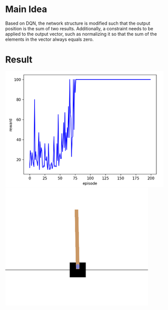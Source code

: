 # Main Idea
Based on DQN, the network structure is modified such that the output position is the sum of two results. Additionally, a constraint needs to be applied to the output vector, such as normalizing it so that the sum of the elements in the vector always equals zero.
# Result
![dueling-dqn-res.png](./../images/dueling-dqn-res.png)
![dqn-game.png](./../images/dqn-game.png)